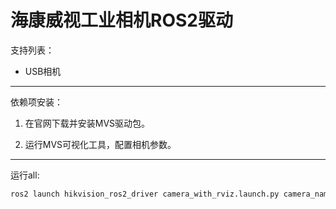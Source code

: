 # 海康威视工业相机ROS2驱动

支持列表：

* USB相机

---

依赖项安装：

1. 在官网下载并安装MVS驱动包。

2. 运行MVS可视化工具，配置相机参数。

---

运行all:
```zsh
ros2 launch hikvision_ros2_driver camera_with_rviz.launch.py camera_name:=my_camera
```

